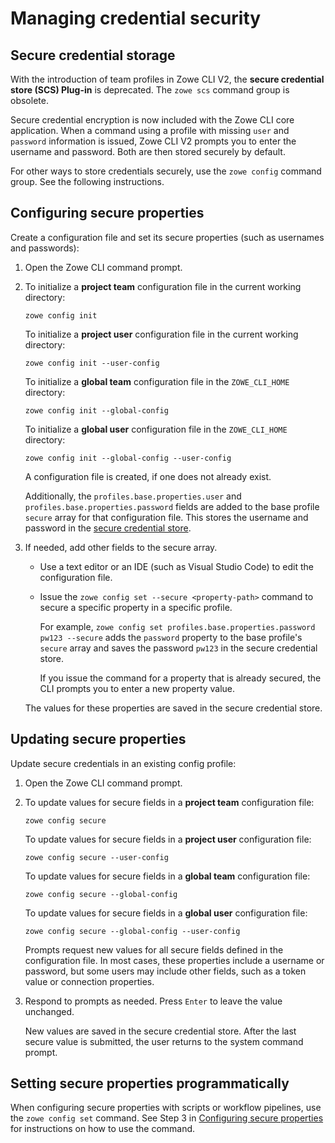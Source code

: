 # Managing credential security

## Secure credential storage

With the introduction of team profiles in Zowe CLI V2, the **secure credential store (SCS) Plug-in** is deprecated. The `zowe scs` command group is obsolete.

Secure credential encryption is now included with the Zowe CLI core application. When a command using a profile with missing `user` and `password` information is issued, Zowe CLI V2 prompts you to enter the username and password. Both are then stored securely by default.

For other ways to store credentials securely, use the `zowe config` command group. See the following instructions.

## Configuring secure properties

Create a configuration file and set its secure properties (such as usernames and passwords):

1. Open the Zowe CLI command prompt.

2. To initialize a **project team** configuration file in the current working directory:

    ```
    zowe config init
    ```
    To initialize a **project user** configuration file in the current working directory:
    ```
    zowe config init --user-config
    ```
    To initialize a **global team** configuration file in the `ZOWE_CLI_HOME` directory:
    ```
    zowe config init --global-config
    ```
    To initialize a **global user** configuration file in the `ZOWE_CLI_HOME` directory:

    ```
    zowe config init --global-config --user-config
    ```
    A configuration file is created, if one does not already exist.
    
    Additionally, the `profiles.base.properties.user` and `profiles.base.properties.password` fields are added to the base profile `secure` array for that configuration file. This stores the username and password in the [secure credential store](../appendix/zowe-glossary#secure-credential-store).

3. If needed, add other fields to the secure array.
    - Use a text editor or an IDE (such as Visual Studio Code) to edit the configuration file.
    - Issue the `zowe config set --secure <property-path>` command to secure a specific property in a specific profile.
        
        For example, `zowe config set profiles.base.properties.password pw123 --secure` adds the `password` property to the base profile's `secure` array and saves the password `pw123` in the secure credential store.

        If you issue the command for a property that is already secured, the CLI prompts you to enter a new property value.

    The values for these properties are saved in the secure credential store.

## Updating secure properties

Update secure credentials in an existing config profile:

1. Open the Zowe CLI command prompt.

2. To update values for secure fields in a **project team** configuration file:
    ```
    zowe config secure
    ```
    To update values for secure fields in a **project user** configuration file:
    ```
    zowe config secure --user-config
    ```
    To update values for secure fields in a **global team** configuration file:
    ```
    zowe config secure --global-config
    ```
    To update values for secure fields in a **global user** configuration file:
    ```
    zowe config secure --global-config --user-config
    ```
    Prompts request new values for all secure fields defined in the configuration file. In most cases, these properties include a username or password, but some users may include other fields, such as a token value or connection properties.

3. Respond to prompts as needed. Press `Enter` to leave the value unchanged.

    New values are saved in the secure credential store. After the last secure value is submitted, the user returns to the system command prompt.

## Setting secure properties programmatically

When configuring secure properties with scripts or workflow pipelines, use the `zowe config set` command. See Step 3 in [Configuring secure properties](#configuring-secure-properties) for instructions on how to use the command.

